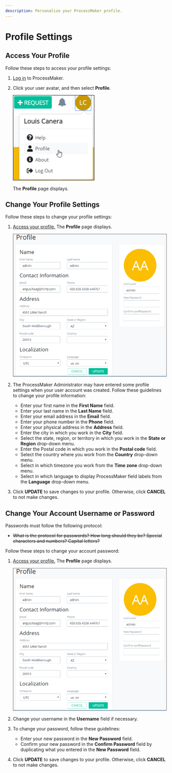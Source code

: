 ```yaml
---
description: Personalize your ProcessMaker profile.
---
```


# Profile Settings

## Access Your Profile

Follow these steps to access your profile settings:

1. [Log in](log-in.md#log-in) to ProcessMaker.
2. Click your user avatar, and then select **Profile**.  

   ![](../.gitbook/assets/profile-option.png)

   The **Profile** page displays.

## Change Your Profile Settings

Follow these steps to change your profile settings:

1. [Access your profile.](profile-settings.md#access-your-profile) The **Profile** page displays.  

   ![](../.gitbook/assets/profile-page.png)

2. The ProcessMaker Administrator may have entered some profile settings when your user account was created. Follow these guidelines to change your profile information:
   * Enter your first name in the **First Name** field.
   * Enter your last name in the **Last Name** field.
   * Enter your email address in the **Email** field.
   * Enter your phone number in the **Phone** field.
   * Enter your physical address in the **Address** field.
   * Enter the city in which you work in the **City** field.
   * Select the state, region, or territory in which you work in the **State or Region** drop-down menu.
   * Enter the Postal code in which you work in the **Postal code** field.
   * Select the country where you work from the **Country** drop-down menu.
   * Select in which timezone you work from the **Time zone** drop-down menu.
   * Select in which language to display ProcessMaker field labels from the **Language** drop-down menu.
3. Click **UPDATE** to save changes to your profile. Otherwise, click **CANCEL** to not make changes.

## Change Your Account Username or Password

Passwords must follow the following protocol:

* ~~What is the protocol for passwords? How long should they be? Special characters and numbers? Capital letters?~~

Follow these steps to change your account password:

1. [Access your profile.](profile-settings.md#access-your-profile) The **Profile** page displays.

   ![](../.gitbook/assets/profile-page.png)

2. Change your username in the **Username** field if necessary.
3. To change your password, follow these guidelines:
   * Enter your new password in the **New Password** field.
   * Confirm your new password in the **Confirm Password** field by duplicating what you entered in the **New Password** field.
4. Click **UPDATE** to save changes to your profile. Otherwise, click **CANCEL** to not make changes.

